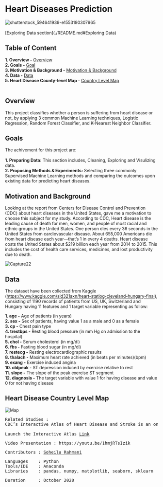 # Heart Diseases Prediction
![shutterstock_594641939-e1553190307965](https://user-images.githubusercontent.com/71153587/96128464-63296180-0ec3-11eb-84ec-d5bd606244a7.jpg)<br><br>
[Exploring Data section](./README.md#Exploring Data)

**Table of Content**<br>
---
**1. Overview -** [Overview](https://github.com/soheil-ra/Heart-Disease#Overview)<br>
**2. Goals -** [Goal](https://github.com/soheil-ra/Heart-Disease#Goals)<br>
**3. Motivation & Background -** [Motivation & Background](https://github.com/soheil-ra/Heart-Disease#Motivation-and-Background)<br>
**4. Data -** [Data](https://github.com/soheil-ra/Heart-Disease#Data)<br>
**5. Heart Disease County-level Map -** [Country Level Map](https://github.com/soheil-ra/Heart-Disease#Heart-Disease-Country-Level-Map)<br><br>

## **Overview**<br>
This project classifies whether a person is suffering from heart disease or not, by applying 3 common Machine Learning techniques, Logistic Regression, Random Forest Classifier, and K-Nearest Neighbor Classifier.<br>

## **Goals**<br>
The achivement for this project are:<br><br>
**1. Preparing Data:** This section includes, Cleaning, Exploring and Visulizing data.<br>
**2. Proposing Methods & Experiments:** Selecting three commonly Supervised Machine Learning methods and comparing the outcomes upon existing data for predicting heart diseases.<br>

## **Motivation and Background**<br>
Looking at the report from Centers for Disease Control and Prevention (CDC) about heart diseases in the United States, gave me a motivation to choose this subject for my study. According to  CDC, Heart disease is the leading cause of death for men, women, and people of most racial and ethnic groups in the United States. One person dies every 36 seconds in the United States from cardiovascular disease. About 655,000 Americans die from heart disease each year—that’s 1 in every 4 deaths. Heart disease costs the United States about $219 billion each year from 2014 to 2015. This includes the cost of health care services, medicines, and lost productivity due to death.<br>

![Capture22](https://user-images.githubusercontent.com/71153587/96143182-da192700-0ed0-11eb-9090-79c6c55b08f2.PNG)<br>

## **Data**
The dataset have been collected from Kaggle (https://www.kaggle.com/sid321axn/heart-statlog-cleveland-hungary-final), consisting of 1190 records of patients from US, UK, Switzerland and Hungary having 11 features and 1 target variable representing as follow:<br>

**1. age -** Age of patients (in years)<br>
**2. sex -** Sex of patients, having value 1 as a male and 0 as a female<br>
**3. cp -** Chest pain type<br>
**4. trestbps -** Resting blood pressure (in mm Hg on admission to the hospital)<br>
**5. chol -** Serum cholesterol (in mg/dl)<br>
**6. fbs -** Fasting blood sugar (in mg/dl)<br>
**7. restecg -** Resting electrocardiographic results<br>
**8. thalach -** Maximum heart rate achieved (in beats per minutes)(bpm)<br>
**9. exang -** Exercise induced angina<br>
**10. oldpeak -** ST depression induced by exercise relative to rest<br>
**11. slope -** The slope of the peak exercise ST segment<br>
**12. diagnosis -** The target variable with value 1 for having disease and value 0 for not having disease<br>

## **Heart Disease Country Level Map**<br>

![Map](https://user-images.githubusercontent.com/71153587/96163827-6256f680-0ee8-11eb-83ac-e7fbb79496f5.PNG)<br>
<pre>
Related Studies :
CDC’s Interactive Atlas of Heart Disease and Stroke is an online mapping tool that allows users to create and customize county-level maps of heart disease and stroke by race and ethnicity, gender, age group, and more.<br>
Launch the Interactive Atlas <a href=https://www.cdc.gov/dhdsp/maps/atlas/index.htm>Link</a>
</pre>

<pre>
Video Presentation : https://youtu.be/1hmjRTsIzik
</pre>

<pre>
Contributors : <a href=https://github.com/soheil-ra>Soheila Rahmani</a>
</pre>

<pre>
Languages    : Python
Tools/IDE    : Anaconda
Libraries    : pandas, numpy, matplotlib, seaborn, sklearn
</pre>

<pre>
Duration     : October 2020
</pre>



